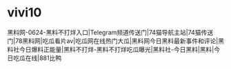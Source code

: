 # vivi10
黑料网-0624-黑料不打烊入口|Telegram频道传送门|74猫导航主站|74猫传送门|78黑料网|吃瓜看片av|吃瓜网在线热门大瓜|黑料网今日黑料最新事件和评论|黑料社今日爆料正能量|黑料不打烊-黑料不打烊吃瓜曝光|黑料社-今日黑料|黑料|今日吃瓜在线|881比鸭
